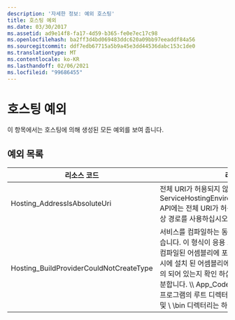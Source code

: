 ```yaml
---
description: '자세한 정보: 예외 호스팅'
title: 호스팅 예외
ms.date: 03/30/2017
ms.assetid: ad9e14f8-fa17-4d59-b365-fe0e7ec17c98
ms.openlocfilehash: ba2ff3d4bd069483ddc620a09bb97eeaddf84a56
ms.sourcegitcommit: ddf7edb67715a5b9a45e3dd44536dabc153c1de0
ms.translationtype: MT
ms.contentlocale: ko-KR
ms.lasthandoff: 02/06/2021
ms.locfileid: "99686455"
---
```

# <a name="hosting-exceptions"></a>호스팅 예외

이 항목에서는 호스팅에 의해 생성된 모든 예외를 보여 줍니다.  
  
## <a name="exception-list"></a>예외 목록  
  
|리소스 코드|리소스 문자열|  
|-------------------|---------------------|  
|Hosting_AddressIsAbsoluteUri|전체 URI가 허용되지 않습니다. ServiceHostingEnvironment.EnsureServiceAvailable API에는 전체 URI가 허용되지 않습니다. 해당 서비스의 가상 경로를 사용하십시오.|  
|Hosting_BuildProviderCouldNotCreateType|서비스를 컴파일하는 동안 지정된 CLR 형식을 로드할 수 없습니다. 이 형식이 응용 프로그램의 \\ \bin 디렉터리에 있는 컴파일된 어셈블리에 포함 되어 \\ 있거나 전역 어셈블리 캐시에 설치 된 어셈블리에 있는 소스 App_Code 파일에 정의 되어 있는지 확인 하십시오. 형식 이름은 대/소문자를 구분합니다. \\\ App_Code 및 \bin과 같은 디렉터리는 \\ 응용 프로그램의 루트 디렉터리에 있어야 합니다. \\\ App_Code 및 \\ \bin 디렉터리는 하위 디렉터리에 중첩 될 수 없습니다.|
